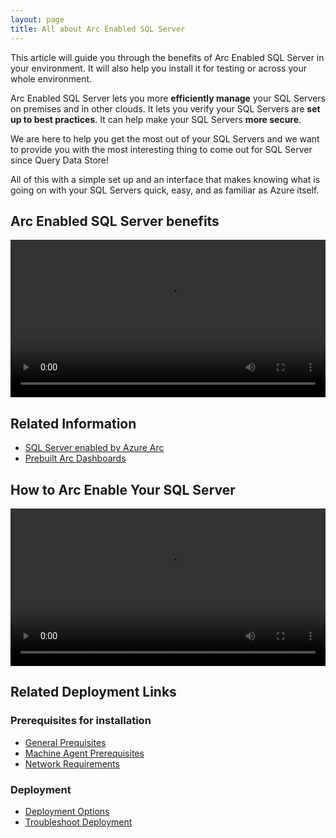 ```yaml
---
layout: page
title: All about Arc Enabled SQL Server
---
```


This article will guide you through the benefits of Arc Enabled SQL Server in your environment. It will also help you install it for testing or across your whole environment.

Arc Enabled SQL Server lets you more **efficiently manage** your SQL Servers on 
premises and in other clouds. It lets you verify your SQL Servers are **set up to best practices**. 
It can help make your SQL Servers **more secure**.

We are here to help you get the most out of your SQL Servers and we want to provide
you with the most interesting thing to come out for SQL Server since Query Data Store!

All of this with a simple set up and an interface that makes knowing what is going on
with your SQL Servers quick, easy, and as familiar as Azure itself.

## Arc Enabled SQL Server benefits
<video width="100%" controls>
<source src="https://media.githubusercontent.com/media/SMC-Presales-Accelerators/SMC-Presales-Accelerators.github.io/main/Content/_Arc-Enabled-SQL-Server/Arc%20Sql%20Benefits.mp4" type="video/mp4">
 Your browser does not support the video tag.
</video>

## Related Information
- [SQL Server enabled by Azure Arc](https://learn.microsoft.com/en-us/sql/sql-server/azure-arc/overview?view=sql-server-ver16)
- [Prebuilt Arc Dashboards](https://github.com/Onesuretng/Arc-enabled-SQL-Dashboards)

## How to Arc Enable Your SQL Server
<video width="100%" controls>
<source src="https://media.githubusercontent.com/media/SMC-Presales-Accelerators/SMC-Presales-Accelerators.github.io/main/Content/_Arc-Enabled-SQL-Server/Arc%20Sql%20Install%20Full.mp4" type="video/mp4">
 Your browser does not support the video tag.
</video>

## Related Deployment Links
### Prerequisites for installation
- [General Prequisites](https://learn.microsoft.com/en-us/sql/sql-server/azure-arc/prerequisites?view=sql-server-ver16&tabs=azure)
- [Machine Agent Prerequisites](https://learn.microsoft.com/en-us/azure/azure-arc/servers/prerequisites)
- [Network Requirements](https://learn.microsoft.com/en-us/azure/azure-arc/servers/network-requirements)

### Deployment
- [Deployment Options](https://learn.microsoft.com/en-us/sql/sql-server/azure-arc/deployment-options?view=sql-server-ver16)
- [Troubleshoot Deployment](https://learn.microsoft.com/en-us/sql/sql-server/azure-arc/troubleshoot-deployment?view=sql-server-ver16)

